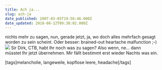 ```yaml
---
title: Ach ja...
slug: ach-ja
date_published: 2007-03-05T19:56:46.000Z
date_updated: 2018-08-22T09:38:02.000Z
---
```


nichts mehr zu sagen, nun, gerade jetzt, ja, wo doch alles mehrfach gesagt worden zu sein scheint. Oder besser: brained-out heartache malfunction ;-)
![](//picdump.thafaker.de/img78.imageshack.us/img78/7088/b3characters003ku2.jpg)
Sir Dirk, CTB, habt Ihr noch was zu sagen? Also wenn, ne... dann müsstet Ihr jetzt übernehmen. Mir fällt bestimmt erst wieder Nachts was ein.

[tags]melancholie, langeweile, kopflose leere, headache[/tags]
